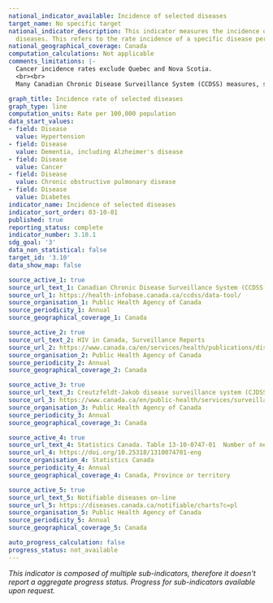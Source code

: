 ```yaml
---
national_indicator_available: Incidence of selected diseases
target_name: No specific target
national_indicator_description: This indicator measures the incidence of 10 selected
  diseases. This refers to the rate incidence of a specific disease per 100,000 population.
national_geographical_coverage: Canada
computation_calculations: Not applicable
comments_limitations: |-
  Cancer incidence rates exclude Quebec and Nova Scotia.
  <br><br>
  Many Canadian Chronic Disease Surveillance System (CCDSS) measures, such as chronic disease incidence, were influenced by the COVID-19 pandemic. Changes in such measures may be driven by multiple factors, including (but not limited to) differences in healthcare seeking behaviour, the availability and use of healthcare services, as well as true changes in health status. As such, CCDSS measures should be used cautiously when making inferences about population health during the COVID-19 pandemic.

graph_title: Incidence rate of selected diseases
graph_type: line
computation_units: Rate per 100,000 population
data_start_values:
- field: Disease
  value: Hypertension
- field: Disease
  value: Dementia, including Alzheimer's disease
- field: Disease
  value: Cancer
- field: Disease
  value: Chronic obstructive pulmonary disease
- field: Disease
  value: Diabetes
indicator_name: Incidence of selected diseases
indicator_sort_order: 03-10-01
published: true
reporting_status: complete
indicator_number: 3.10.1
sdg_goal: '3'
data_non_statistical: false
target_id: '3.10'
data_show_map: false

source_active_1: true
source_url_text_1: Canadian Chronic Disease Surveillance System (CCDSS)
source_url_1: https://health-infobase.canada.ca/ccdss/data-tool/
source_organisation_1: Public Health Agency of Canada
source_periodicity_1: Annual
source_geographical_coverage_1: Canada

source_active_2: true
source_url_text_2: HIV in Canada, Surveillance Reports
source_url_2: https://www.canada.ca/en/services/health/publications/diseases-conditions.html
source_organisation_2: Public Health Agency of Canada
source_periodicity_2: Annual
source_geographical_coverage_2: Canada

source_active_3: true
source_url_text_3: Creutzfeldt-Jakob disease surveillance system (CJDSS) report
source_url_3: https://www.canada.ca/en/public-health/services/surveillance/blood-safety-contribution-program/creutzfeldt-jakob-disease/cjd-surveillance-system.html
source_organisation_3: Public Health Agency of Canada
source_periodicity_3: Annual
source_geographical_coverage_3: Canada

source_active_4: true
source_url_text_4: Statistics Canada. Table 13-10-0747-01  Number of new cases and age-standardized rates of primary cancer, by cancer type and sex
source_url_4: https://doi.org/10.25318/1310074701-eng
source_organisation_4: Statistics Canada
source_periodicity_4: Annual
source_geographical_coverage_4: Canada, Province or territory

source_active_5: true
source_url_text_5: Notifiable diseases on-line
source_url_5: https://diseases.canada.ca/notifiable/charts?c=pl
source_organisation_5: Public Health Agency of Canada
source_periodicity_5: Annual
source_geographical_coverage_5: Canada

auto_progress_calculation: false
progress_status: not_available
---
```

<i>This indicator is composed of multiple sub-indicators, therefore it doesn't report a aggregate progress status. Progress for sub-indicators available upon request.</i>